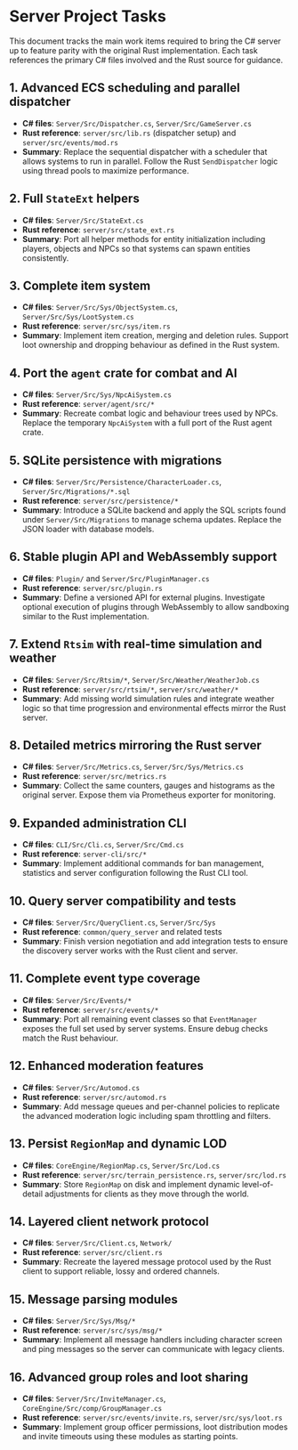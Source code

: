 # Server Project Tasks

This document tracks the main work items required to bring the C# server up to feature parity with the original Rust implementation. Each task references the primary C# files involved and the Rust source for guidance.


## 1. Advanced ECS scheduling and parallel dispatcher
- **C# files**: `Server/Src/Dispatcher.cs`, `Server/Src/GameServer.cs`
- **Rust reference**: `server/src/lib.rs` (dispatcher setup) and `server/src/events/mod.rs`
- **Summary**: Replace the sequential dispatcher with a scheduler that allows systems to run in parallel. Follow the Rust `SendDispatcher` logic using thread pools to maximize performance.

## 2. Full `StateExt` helpers
- **C# files**: `Server/Src/StateExt.cs`
- **Rust reference**: `server/src/state_ext.rs`
- **Summary**: Port all helper methods for entity initialization including players, objects and NPCs so that systems can spawn entities consistently.

## 3. Complete item system
- **C# files**: `Server/Src/Sys/ObjectSystem.cs`, `Server/Src/Sys/LootSystem.cs`
- **Rust reference**: `server/src/sys/item.rs`
- **Summary**: Implement item creation, merging and deletion rules. Support loot ownership and dropping behaviour as defined in the Rust system.

## 4. Port the `agent` crate for combat and AI
- **C# files**: `Server/Src/Sys/NpcAiSystem.cs`
- **Rust reference**: `server/agent/src/*`
- **Summary**: Recreate combat logic and behaviour trees used by NPCs. Replace the temporary `NpcAiSystem` with a full port of the Rust agent crate.

## 5. SQLite persistence with migrations
- **C# files**: `Server/Src/Persistence/CharacterLoader.cs`, `Server/Src/Migrations/*.sql`
- **Rust reference**: `server/src/persistence/*`
- **Summary**: Introduce a SQLite backend and apply the SQL scripts found under `Server/Src/Migrations` to manage schema updates. Replace the JSON loader with database models.

## 6. Stable plugin API and WebAssembly support
- **C# files**: `Plugin/` and `Server/Src/PluginManager.cs`
- **Rust reference**: `server/src/plugin.rs`
- **Summary**: Define a versioned API for external plugins. Investigate optional execution of plugins through WebAssembly to allow sandboxing similar to the Rust implementation.

## 7. Extend `Rtsim` with real-time simulation and weather
- **C# files**: `Server/Src/Rtsim/*`, `Server/Src/Weather/WeatherJob.cs`
- **Rust reference**: `server/src/rtsim/*`, `server/src/weather/*`
- **Summary**: Add missing world simulation rules and integrate weather logic so that time progression and environmental effects mirror the Rust server.

## 8. Detailed metrics mirroring the Rust server
- **C# files**: `Server/Src/Metrics.cs`, `Server/Src/Sys/Metrics.cs`
- **Rust reference**: `server/src/metrics.rs`
- **Summary**: Collect the same counters, gauges and histograms as the original server. Expose them via Prometheus exporter for monitoring.

## 9. Expanded administration CLI
- **C# files**: `CLI/Src/Cli.cs`, `Server/Src/Cmd.cs`
- **Rust reference**: `server-cli/src/*`
- **Summary**: Implement additional commands for ban management, statistics and server configuration following the Rust CLI tool.

## 10. Query server compatibility and tests
- **C# files**: `Server/Src/QueryClient.cs`, `Server/Src/Sys` 
- **Rust reference**: `common/query_server` and related tests
- **Summary**: Finish version negotiation and add integration tests to ensure the discovery server works with the Rust client and server.

## 11. Complete event type coverage
- **C# files**: `Server/Src/Events/*`
- **Rust reference**: `server/src/events/*`
- **Summary**: Port all remaining event classes so that `EventManager` exposes the full set used by server systems. Ensure debug checks match the Rust behaviour.

## 12. Enhanced moderation features
- **C# files**: `Server/Src/Automod.cs`
- **Rust reference**: `server/src/automod.rs`
- **Summary**: Add message queues and per-channel policies to replicate the advanced moderation logic including spam throttling and filters.

## 13. Persist `RegionMap` and dynamic LOD
- **C# files**: `CoreEngine/RegionMap.cs`, `Server/Src/Lod.cs`
- **Rust reference**: `server/src/terrain_persistence.rs`, `server/src/lod.rs`
- **Summary**: Store `RegionMap` on disk and implement dynamic level-of-detail adjustments for clients as they move through the world.

## 14. Layered client network protocol
- **C# files**: `Server/Src/Client.cs`, `Network/`
- **Rust reference**: `server/src/client.rs`
- **Summary**: Recreate the layered message protocol used by the Rust client to support reliable, lossy and ordered channels.

## 15. Message parsing modules
- **C# files**: `Server/Src/Sys/Msg/*`
- **Rust reference**: `server/src/sys/msg/*`
- **Summary**: Implement all message handlers including character screen and ping messages so the server can communicate with legacy clients.

## 16. Advanced group roles and loot sharing
- **C# files**: `Server/Src/InviteManager.cs`, `CoreEngine/Src/comp/GroupManager.cs`
- **Rust reference**: `server/src/events/invite.rs`, `server/src/sys/loot.rs`
- **Summary**: Implement group officer permissions, loot distribution modes and invite timeouts using these modules as starting points.
